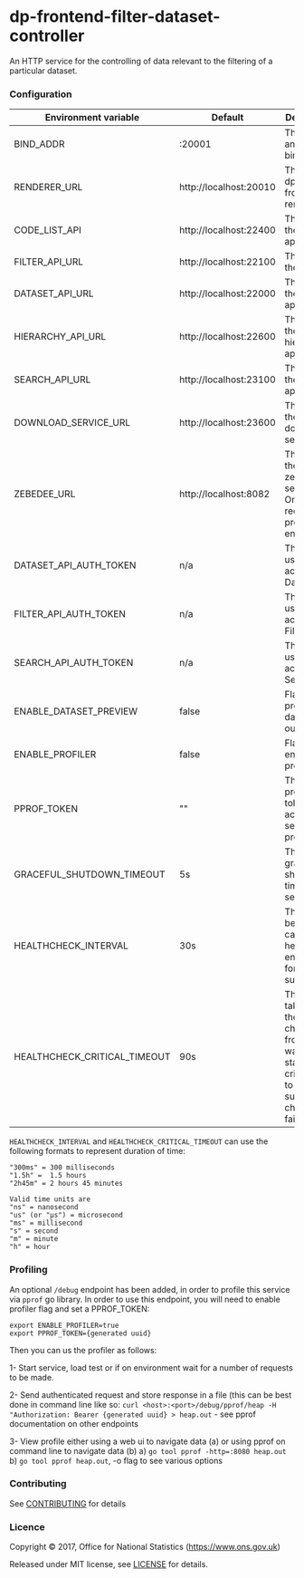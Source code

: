 dp-frontend-filter-dataset-controller
==================

An HTTP service for the controlling of data relevant to the filtering of a particular dataset.

### Configuration

| Environment variable          | Default                 | Description
| ----------------------------- | ----------------------- | --------------------------------------
| BIND_ADDR                     | :20001                  | The host and port to bind to.
| RENDERER_URL                  | http://localhost:20010  | The URL of dp-frontend-renderer.
| CODE_LIST_API                 | http://localhost:22400  | The URL of the code list api
| FILTER_API_URL                | http://localhost:22100  | The URL of the filter api
| DATASET_API_URL               | http://localhost:22000  | The URL of the dataset api
| HIERARCHY_API_URL             | http://localhost:22600  | The URL of the hierarchy api
| SEARCH_API_URL                | http://localhost:23100  | The URL of the search api
| DOWNLOAD_SERVICE_URL          | http://localhost:23600  | The URL of the download service
| ZEBEDEE_URL                   | http://localhost:8082   | The url of the zebedee service. Only required if profiler is enabled
| DATASET_API_AUTH_TOKEN        | n/a                     | The token used to access the Dataset API
| FILTER_API_AUTH_TOKEN         | n/a                     | The token used to access the Filter API
| SEARCH_API_AUTH_TOKEN         | n/a                     | The token used to access the Search API
| ENABLE_DATASET_PREVIEW        | false                   | Flag to add preview of dataset to output page
| ENABLE_PROFILER               | false                   | Flag to enable go profiler
| PPROF_TOKEN                   | ""                      | The profiling token to access service profiling
| GRACEFUL_SHUTDOWN_TIMEOUT     | 5s                      | The graceful shutdown timeout in seconds
| HEALTHCHECK_INTERVAL          | 30s                     | The time between calling healthcheck endpoints for check subsystems
| HEALTHCHECK_CRITICAL_TIMEOUT  | 90s                     | The time taken for the health changes from warning state to critical due to subsystem check failures 

`HEALTHCHECK_INTERVAL` and `HEALTHCHECK_CRITICAL_TIMEOUT` can use the following formats to represent duration of time:

```
"300ms" = 300 milliseconds
"1.5h" =  1.5 hours
"2h45m" = 2 hours 45 minutes

Valid time units are 
"ns" = nanosecond
"us" (or "µs") = microsecond
"ms" = millisecond
"s" = second
"m" = minute
"h" = hour
```

### Profiling

An optional `/debug` endpoint has been added, in order to profile this service via `pprof` go library.
In order to use this endpoint, you will need to enable profiler flag and set a PPROF_TOKEN:

```
export ENABLE_PROFILER=true
export PPROF_TOKEN={generated uuid}
```

Then you can us the profiler as follows:

1- Start service, load test or if on environment wait for a number of requests to be made.

2- Send authenticated request and store response in a file (this can be best done in command line like so: `curl <host>:<port>/debug/pprof/heap -H "Authorization: Bearer {generated uuid} > heap.out` - see pprof documentation on other endpoints

3- View profile either using a web ui to navigate data (a) or using pprof on command line to navigate data (b) 
  a) `go tool pprof -http=:8080 heap.out`
  b) `go tool pprof heap.out`, -o flag to see various options

### Contributing

See [CONTRIBUTING](CONTRIBUTING.md) for details

### Licence

Copyright ©‎ 2017, Office for National Statistics (https://www.ons.gov.uk)

Released under MIT license, see [LICENSE](LICENSE.md) for details.

